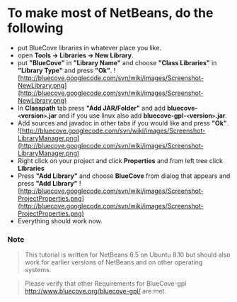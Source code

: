 # To make most of NetBeans, do the following #
  * put BlueCove libraries in whatever place you like.
  * open **Tools -> Libraries -> New Library**.
  * put **"BlueCove"** in **"Library Name"** and choose **"Class Libraries"** in **"Library Type"** and press **"Ok"**.
![http://bluecove.googlecode.com/svn/wiki/images/Screenshot-NewLibrary.png](http://bluecove.googlecode.com/svn/wiki/images/Screenshot-NewLibrary.png)
  * In **Classpath** tab press **"Add JAR/Folder"** and add **bluecove-`<`version`>`.jar** and if you use linux also add **bluecove-gpl-`<`version`>`.jar**.
  * Add sources and javadoc in other tabs if you would like and press **"Ok"**.
![http://bluecove.googlecode.com/svn/wiki/images/Screenshot-LibraryManager.png](http://bluecove.googlecode.com/svn/wiki/images/Screenshot-LibraryManager.png)
  * Right click on your project and click **Properties** and from left tree click **Libraries**
  * Press **"Add Library"** and choose **BlueCove** from dialog that appears and press **"Add Library"**
![http://bluecove.googlecode.com/svn/wiki/images/Screenshot-ProjectProperties.png](http://bluecove.googlecode.com/svn/wiki/images/Screenshot-ProjectProperties.png)
  * Everything should work now.

### Note ###
> This tutorial is written for NetBeans 6.5 on Ubuntu 8.10 but should also work for earlier versions of NetBeans and on other operating systems.

> Please verify that other Requirements for BlueCove-gpl http://www.bluecove.org/bluecove-gpl/ are met.